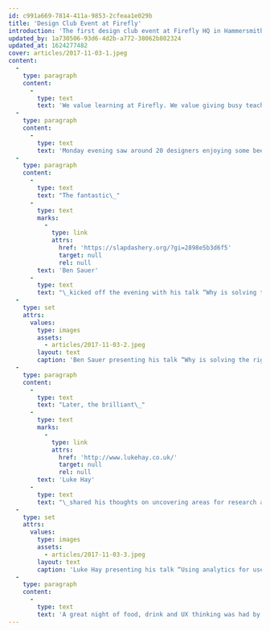 ```yaml
---
id: c991a669-7814-411a-9853-2cfeaa1e029b
title: 'Design Club Event at Firefly'
introduction: 'The first design club event at Firefly HQ in Hammersmith, London.'
updated_by: 1a730506-93d6-4d2b-a772-38062b802324
updated_at: 1624277482
cover: articles/2017-11-03-1.jpeg
content:
  -
    type: paragraph
    content:
      -
        type: text
        text: 'We value learning at Firefly. We value giving busy teachers more time to teach. We value giving students more ways to learn. We value ensuring our team always have access to continual learning by providing a £1000 per person training budget. We also value our community. That’s why giving meetup groups like Design Club is important to us.'
  -
    type: paragraph
    content:
      -
        type: text
        text: 'Monday evening saw around 20 designers enjoying some beer, pizza and listening to some fascinating talks by thought leaders in the field of User Experience Design.'
  -
    type: paragraph
    content:
      -
        type: text
        text: "The fantastic\_"
      -
        type: text
        marks:
          -
            type: link
            attrs:
              href: 'https://slapdashery.org/?gi=2898e5b3d6f5'
              target: null
              rel: null
        text: 'Ben Sauer'
      -
        type: text
        text: "\_kicked off the evening with his talk “Why is solving the right problem so hard?”, in which he shared his manifesto of why user research is of paramount importance when building digital products."
  -
    type: set
    attrs:
      values:
        type: images
        assets:
          - articles/2017-11-03-2.jpeg
        layout: text
        caption: 'Ben Sauer presenting his talk “Why is solving the right problem so hard?”'
  -
    type: paragraph
    content:
      -
        type: text
        text: "Later, the brilliant\_"
      -
        type: text
        marks:
          -
            type: link
            attrs:
              href: 'http://www.lukehay.co.uk/'
              target: null
              rel: null
        text: 'Luke Hay'
      -
        type: text
        text: "\_shared his thoughts on uncovering areas for research and the testing of design decisions using data in his talk “Using analytics for user research”."
  -
    type: set
    attrs:
      values:
        type: images
        assets:
          - articles/2017-11-03-3.jpeg
        layout: text
        caption: 'Luke Hay presenting his talk “Using analytics for user research”'
  -
    type: paragraph
    content:
      -
        type: text
        text: 'A great night of food, drink and UX thinking was had by all. Roll on the next Design Club event!'
---
```

